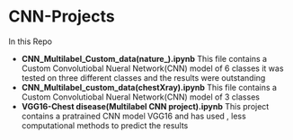# CNN-Projects
In this Repo 

* **CNN_Multilabel_Custom_data(nature_).ipynb**
   This file contains a Custom Convolutiobal Nueral Network(CNN) model  of 6 classes
   it was tested on three different classes and the results were outstanding
* **CNN_Multilabel_custom_data(chestXray).ipynb**
   This file contains a Custom Convolutiobal Nueral Network(CNN) model  of 3 classes
* **VGG16-Chest disease(Multilabel CNN project).ipynb**
   This project contains a pratrained CNN model VGG16 and has used
  , less computational methods to predict the results
   
